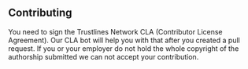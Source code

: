 ## Contributing

You need to sign the Trustlines Network CLA (Contributor License Agreement).
Our CLA bot will help you with that after you created a pull request.
If you or your employer do not hold the whole copyright of the authorship submitted we can not accept your contribution.
